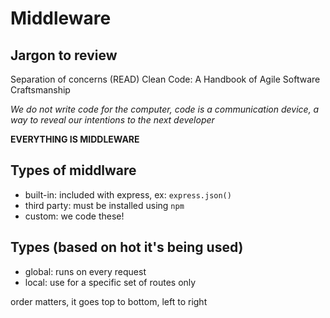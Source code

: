 # Middleware

## Jargon to review

Separation of concerns (READ)
Clean Code: A Handbook of Agile Software Craftsmanship

_We do not write code for the computer, code is a communication device, a way to reveal our intentions to the next developer_

**EVERYTHING IS MIDDLEWARE**

## Types of middlware

- built-in: included with express, ex: `express.json()`
- third party: must be installed using `npm`
- custom: we code these!

## Types (based on hot it's being used)

- global: runs on every request
- local: use for a specific set of routes only

order matters, it goes top to bottom, left to right
